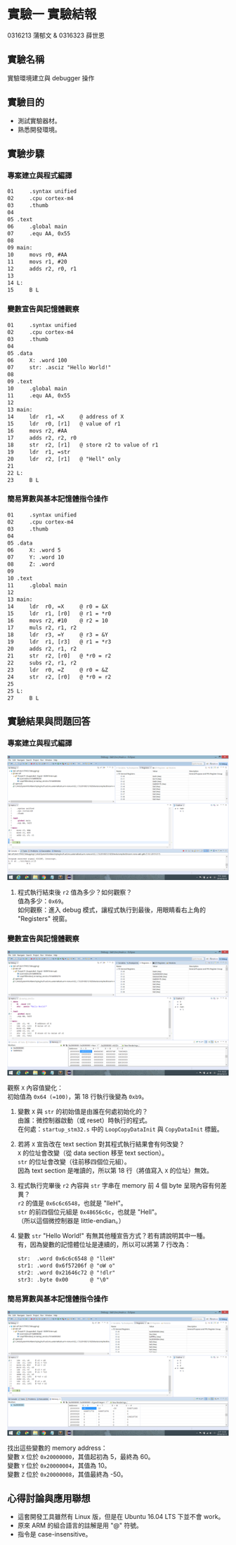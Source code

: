 # 實驗一 實驗結報 #

0316213 蒲郁文 & 0316323 薛世恩

## 實驗名稱 ##

實驗環境建立與 debugger 操作

## 實驗目的 ##

* 測試實驗器材。
* 熟悉開發環境。

## 實驗步驟 ##

### 專案建立與程式編譯 ###

```assembly
01     .syntax unified
02     .cpu cortex-m4
03     .thumb
04
05 .text
06     .global main
07     .equ AA, 0x55
08
09 main:
10     movs r0, #AA
11     movs r1, #20
12     adds r2, r0, r1
13
14 L:
15     B L
```

### 變數宣告與記憶體觀察 ###

```assembly
01     .syntax unified
02     .cpu cortex-m4
03     .thumb
04
05 .data
06     X: .word 100
07     str: .asciz "Hello World!"
08
09 .text
10     .global main
11     .equ AA, 0x55
12
13 main:
14     ldr  r1, =X     @ address of X
15     ldr  r0, [r1]   @ value of r1
16     movs r2, #AA
17     adds r2, r2, r0
18     str  r2, [r1]   @ store r2 to value of r1
19     ldr  r1, =str
20     ldr  r2, [r1]   @ "Hell" only
21
22 L:
23     B L
```

### 簡易算數與基本記憶體指令操作 ###

```assembly
01     .syntax unified
02     .cpu cortex-m4
03     .thumb
04
05 .data
06     X: .word 5
07     Y: .word 10
08     Z: .word
09
10 .text
11     .global main
12
13 main:
14     ldr  r0, =X     @ r0 = &X
15     ldr  r1, [r0]   @ r1 = *r0
16     movs r2, #10    @ r2 = 10
17     muls r2, r1, r2
18     ldr  r3, =Y     @ r3 = &Y
19     ldr  r1, [r3]   @ r1 = *r3
20     adds r2, r1, r2
21     str  r2, [r0]   @ *r0 = r2
22     subs r2, r1, r2
23     ldr  r0, =Z     @ r0 = &Z
24     str  r2, [r0]   @ *r0 = r2
25
25 L:
27     B L
```

## 實驗結果與問題回答 ##

### 專案建立與程式編譯 ###

![p1a](p1a.png)

1. 程式執行結束後 `r2` 值為多少？如何觀察？  
   值為多少：`0x69`。  
   如何觀察：進入 debug 模式，讓程式執行到最後，用眼睛看右上角的 "Registers" 視窗。

### 變數宣告與記憶體觀察 ###

![p2a](p2a.png)

觀察 `X` 內容值變化：  
初始值為 `0x64 (=100)`，第 18 行執行後變為 `0xb9`。

1. 變數 `X` 與 `str` 的初始值是由誰在何處初始化的？  
   由誰：微控制器啟動（或 reset）時執行的程式。  
   在何處：`startup_stm32.s` 中的 `LoopCopyDataInit` 與 `CopyDataInit` 標籤。

2. 若將 `X` 宣告改在 text section 對其程式執行結果會有何改變？  
   `X` 的位址會改變（從 data section 移至 text section）。  
   `str` 的位址會改變（往前移四個位元組）。  
   因為 text section 是唯讀的，所以第 18 行（將值寫入 `X` 的位址）無效。

3. 程式執行完畢後 `r2` 內容與 `str` 字串在 memory 前 4 個 byte 呈現內容有何差異？  
   `r2` 的值是 `0x6c6c6548`，也就是 "lleH"。  
   `str` 的前四個位元組是 `0x48656c6c`，也就是 "Hell"。  
   （所以這個微控制器是 little-endian。）

4. 變數 `str` "Hello World!" 有無其他種宣告方式？若有請說明其中一種。  
   有，因為變數的記憶體位址是連續的，所以可以將第 7 行改為：  
   ```assembly
   str:  .word 0x6c6c6548 @ "lleH"
   str1: .word 0x6f57206f @ "oW o"
   str2: .word 0x21646c72 @ "!dlr"
   str3: .byte 0x00       @ "\0"
   ```

### 簡易算數與基本記憶體指令操作 ###

![p3a](p3a.png)

找出這些變數的 memory address：  
變數 `X` 位於 `0x20000000`，其值起初為 5，最終為 60。  
變數 `Y` 位於 `0x20000004`，其值為 10。  
變數 `Z` 位於 `0x20000008`，其值最終為 -50。

## 心得討論與應用聯想 ##

* 這套開發工具雖然有 Linux 版，但是在 Ubuntu 16.04 LTS 下並不會 work。
* 原來 ARM 的組合語言的註解是用 "@" 符號。
* 指令是 case-insensitive。
